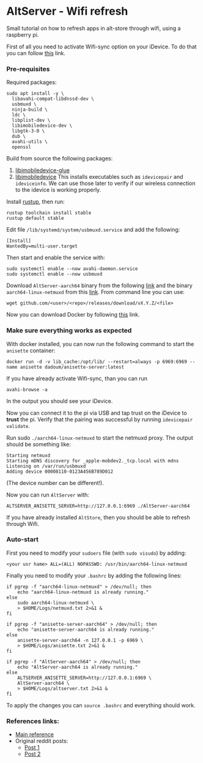 # AltServer - Wifi refresh

Small tutorial on how to refresh apps in alt-store through wifi, using a raspberry pi.

First of all you need to activate Wifi-sync option on your iDevice. To do that you can follow [this](https://support.apple.com/guide/itunes/wi-fi-syncing-itns3751d862/windows) link.

### Pre-requisites

Required packages:
```shell
sudo apt install -y \
  libavahi-compat-libdnssd-dev \
  usbmuxd \
  ninja-build \
  ldc \
  libplist-dev \
  libimobiledevice-dev \
  libgtk-3-0 \
  dub \
  avahi-utils \
  openssl
```

Build from source the following packages:
1. [libimobiledevice-glue](https://github.com/libimobiledevice/libimobiledevice-glue#debian--ubuntu-linux)
2. [libimobiledevice](https://github.com/libimobiledevice/libimobiledevice#debian--ubuntu-linux)
This installs executables such as `idevicepair` and `ideviceinfo`. We can use those later to verify if our wireless connection to the idevice is working properly.

Install [rustup](https://rustup.rs/), then run:

```shell
rustup toolchain install stable
rustup default stable
```

Edit file `/lib/systemd/system/usbmuxd.service` and add the following:

```
[Install]
WantedBy=multi-user.target
```

Then start and enable the service with:

```shell
sudo systemctl enable --now avahi-daemon.service
sudo systemctl enable --now usbmuxd
```

Download `AltServer-aarch64` binary from the following [link](https://github.com/NyaMisty/AltServer-Linux/releases) and the binary `aarch64-linux-netmuxd` from this [link](https://github.com/jkcoxson/netmuxd/releases). From command line you can use:

```shell
wget github.com/<user>/<repo>/releases/download/vX.Y.Z/<file>
```

Now you can download Docker by following [this](https://pimylifeup.com/raspberry-pi-docker/) link.

### Make sure everything works as expected

With docker installed, you can now run the following command to start the `anisette` container:

```shell
docker run -d -v lib_cache:/opt/lib/ --restart=always -p 6969:6969 --name anisette dadoum/anisette-server:latest
```

If you have already activate Wifi-sync, than you can run

```shell
avahi-browse -a
```
In the output  you should see your iDevice.

Now you can connect it to the pi via USB and tap trust on the iDevice to **trust** the pi. Verify that the pairing was successful by running `idevicepair validate`.

 Run sudo `./aarch64-linux-netmuxd` to start the netmuxd proxy. The output should be something like:
 
```shell
Starting netmuxd
Starting mDNS discovery for _apple-mobdev2._tcp.local with mdns
Listening on /var/run/usbmuxd
Adding device 00008110-0123A456B789D012 
```

(The device number can be different!).

Now you can run `AltServer` with:

```shell
ALTSERVER_ANISETTE_SERVER=http://127.0.0.1:6969 ./AltServer-aarch64
```

If you have already installed `AltStore`, then you should be able to refresh through Wifi.

### Auto-start

First you need to modify your `sudoers` file (with `sudo visudo`) by adding:

```shell
<your usr hame> ALL=(ALL) NOPASSWD: /usr/bin/aarch64-linux-netmuxd
```

Finally you need to modify your `.bashrc` by adding the following lines:

```shell
if pgrep -f "aarch64-linux-netmuxd" > /dev/null; then
	echo "aarch64-linux-netmuxd is already running."
else
	sudo aarch64-linux-netmuxd \
	> $HOME/Logs/netmuxd.txt 2>&1 &
fi

if pgrep -f "anisette-server-aarch64" > /dev/null; then
	echo "anisette-server-aarch64 is already running."
else
	anisette-server-aarch64 -n 127.0.0.1 -p 6969 \
	> $HOME/Logs/anisette.txt 2>&1 &
fi

if pgrep -f "AltServer-aarch64" > /dev/null; then
	echo "AltServer-aarch64 is already running."
else
	ALTSERVER_ANISETTE_SERVER=http://127.0.0.1:6969 \
	AltServer-aarch64 \
	> $HOME/Logs/altserver.txt 2>&1 &
fi
```

To apply the changes you can `source .bashrc` and everything should work.
### References links:
- [Main reference](https://gist.github.com/jschiefner/95a22d7f4803e7ad32a95b0f3aa655dc)
- Original reddit posts:
	- [Post 1](https://www.reddit.com/r/jailbreak/comments/wa4z2z/tutorial_altstore_wifi_refresh_on_raspberry_pi/)
	- [Post 2](https://www.reddit.com/r/jailbreak/comments/wa4z2z/tutorial_altstore_wifi_refresh_on_raspberry_pi/)
